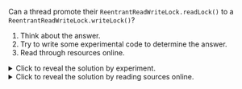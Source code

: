 Can a thread promote their `ReentrantReadWriteLock.readLock()` to a `ReentrantReadWriteLock.writeLock()`?

1. Think about the answer.
2. Try to write some experimental code to determine the answer.
3. Read through resources online.

<details>
<summary>Click to reveal the solution by experiment.</summary>
You cannot promote an acquired read lock to a write lock.
You must release the read lock then acquire the write lock.

```
./run.sh RRW
Program starting
Acquiring the read lock
Got the read lock
Acquiring the read lock
Got the read lock
Acquiring the write lock
```

However, you can acquire the write lock, then the read lock:
```
./run.sh WR
Program starting
Acquiring the write lock
Got the write lock
Acquiring the read lock
Got the read lock
```
</details>

<details>
<summary>Click to reveal the solution by reading sources online.</summary>

Read through
<a href="https://docs.oracle.com/javase/7/docs/api/java/util/concurrent/locks/ReentrantReadWriteLock.html">
the ReentrantReadWriteLock javadoc</a>.


> Additionally, a writer can acquire the read lock, but not vice-versa. Among other applications, reentrancy can be useful when write locks are held during calls or callbacks to methods that perform reads under read locks. If a reader tries to acquire the write lock it will never succeed. 

> Reentrancy also allows downgrading from the write lock to a read lock, by acquiring the write lock, then the read lock and then releasing the write lock. However, upgrading from a read lock to the write lock is not possible. 

You cannot acquire the read lock then the write lock.
</details>

